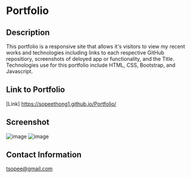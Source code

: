 # Portfolio

## Description
This portfolio is a responsive site that allows it's visitors to view my recent works and technologies including links to each respective GitHub repositiory, screenshots of deloyed app or functionality, and the Title. Technologies use for this portfolio include HTML, CSS, Bootstrap, and Javascript.

## Link to Portfolio 
[Link] https://sopeethong1.github.io/Portfolio/

## Screenshot
![image](https://user-images.githubusercontent.com/78446989/116768695-8ef6d980-aa06-11eb-8a24-0629ca86e116.png)
![image](https://user-images.githubusercontent.com/78446989/116768703-9fa74f80-aa06-11eb-9dbf-4ebb5c2b50da.png)

## Contact Information
tsopee@gmail.com



